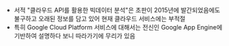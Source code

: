- 서적 "클라우드 API를 활용한 빅데이터 분석"은 초판이 2015년에 발간되었음에도 불구하고 오래된 정보를 담고 있어 현재 클라우드 서비스에는 부적절
- 특히 Google Cloud Platform 서비스에 대해서는 전신인 Google App Engine에 기반하여 설명하다 보니 따라가기에 무리가 있음